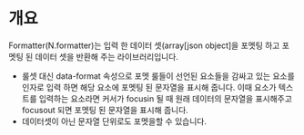 개요
===

Formatter(N.formatter)는 입력 한 데이터 셋(array[json object]을 포멧팅 하고 포멧팅 된 데이터 셋을 반환해 주는 라이브러리입니다.

 * 룰셋 대신 data-format 속성으로 포멧 룰들이 선언된 요소들을 감싸고 있는 요소를 인자로 입력 하면 해당 요소에 포멧팅 된 문자열을 표시해 줍니다.
이때 요소가 텍스트를 입력하는 요소라면 커서가 focusin 될 때 원래 데이터의 문자열을 표시해주고 focusout 되면 포멧팅 된 문자열을 표시해 줍니다.
 * 데이터셋이 아닌 문자열 단위로도 포멧을할 수 있습니다.